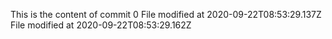 This is the content of commit 0
File modified at 2020-09-22T08:53:29.137Z
File modified at 2020-09-22T08:53:29.162Z